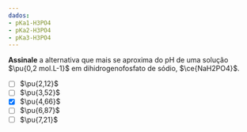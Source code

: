 ```yaml
---
dados:
- pKa1-H3PO4
- pKa2-H3PO4
- pKa3-H3PO4
---
```


**Assinale** a alternativa que mais se aproxima do $\mathrm{pH}$ de uma solução $\pu{0,2 mol.L-1}$ em dihidrogenofosfato de sódio, $\ce{NaH2PO4}$.

- [ ] $\pu{2,12}$
- [ ] $\pu{3,52}$
- [x] $\pu{4,66}$
- [ ] $\pu{6,87}$
- [ ] $\pu{7,21}$
